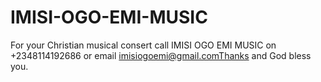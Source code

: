 # IMISI-OGO-EMI-MUSIC
For your Christian musical consert call IMISI OGO EMI MUSIC on +2348114192686 or email imisiogoemi@gmail.comThanks and God bless you.
